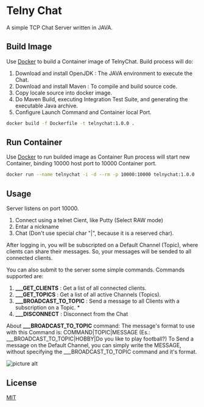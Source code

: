 # Telny Chat

A simple TCP Chat Server written in JAVA.

## Build Image

Use [Docker](https://www.docker.com) to build a Container image of TelnyChat.
Build process will do:
1. Download and install OpenJDK : The JAVA environment to execute the Chat.
2. Download and install Maven   : To compile and build source code.
3. Copy locale source into docker image.
4. Do Maven Build, executing Integration Test Suite, and generating the executable Java archive.
5. Configure Launch Command and Container local Port.

```bash
docker build -f Dockerfile -t telnychat:1.0.0 .
```
## Run Container

Use [Docker](https://www.docker.com) to run builded image as Container
Run process will start new Container, binding 10000 host port to 10000 Container port.

```bash
docker run --name telnychat -i -d --rm -p 10000:10000 telnychat:1.0.0
```
## Usage

Server listens on port 10000.

1. Connect using a telnet Cient, like Putty (Select RAW mode)
2. Entar a nickname
3. Chat (Don't use special char "|", because it is a reserved char).

After logging in, you will be subscripted on a Default Channel (Topic), where clients
can share their messages. So, your messages will be sended to all connected clients.

You can also submit to the server some simple commands.
Commands supported are:
1. **___GET_CLIENTS**        : Get a list of all connected clients.
2. **___GET_TOPICS**         : Get a list of all active Channels (Topics).
3. **___BROADCAST_TO_TOPIC** : Send a message to all Clients with a subscription on a Topic. *
4. **___DISCONNECT**         : Disconnect from the Chat

About **___BROADCAST_TO_TOPIC** command:
The message's format to use with this Command is: COMMAND|TOPIC|MESSAGE (Es.: ___BROADCAST_TO_TOPIC|HOBBY|Do you like to play football?)
To Send a message on the Default Channel, you can simply write the MESSAGE,
without specifying the ___BROADCAST_TO_TOPIC command and it's format.

![picture alt](https://i.ibb.co/TkDkf26/Chat-Screen.png "Chat Preview")

## License
[MIT](https://choosealicense.com/licenses/mit/)

